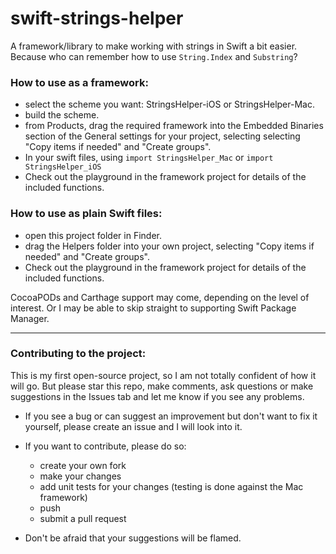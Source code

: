 # swift-strings-helper
A framework/library to make working with strings in Swift a bit easier. Because who can remember how to use `String.Index` and `Substring`?

### How to use as a framework:

* select the scheme you want: StringsHelper-iOS or StringsHelper-Mac.
* build the scheme.
* from Products, drag the required framework into the Embedded Binaries section of the General settings for your project, selecting selecting "Copy items if needed" and "Create groups".
* In your swift files, using `import StringsHelper_Mac` or  `import StringsHelper_iOS`
*  Check out the playground in the framework project for details of the included functions.

### How to use as plain Swift files:

* open this project folder in Finder.
* drag the Helpers folder into your own project, selecting "Copy items if needed" and "Create groups".
*  Check out the playground in the framework project for details of the included functions.



CocoaPODs and Carthage support may come, depending on the level of interest. Or I may be able to skip straight to supporting Swift Package Manager.

---

### Contributing to the project:

This is my first open-source project, so I am not totally confident of how it will go. But please star this repo, make comments, ask questions or make suggestions in the Issues tab and let me know if you see any problems.

* If you see a bug or can suggest an improvement but don't want to fix it yourself, please create an issue and I will look into it.

* If you want to contribute, please do so:

  * create your own fork
  * make your changes
  * add unit tests for your changes (testing is done against the Mac framework)
  * push
  * submit a pull request

* Don't be afraid that your suggestions will be flamed.

  